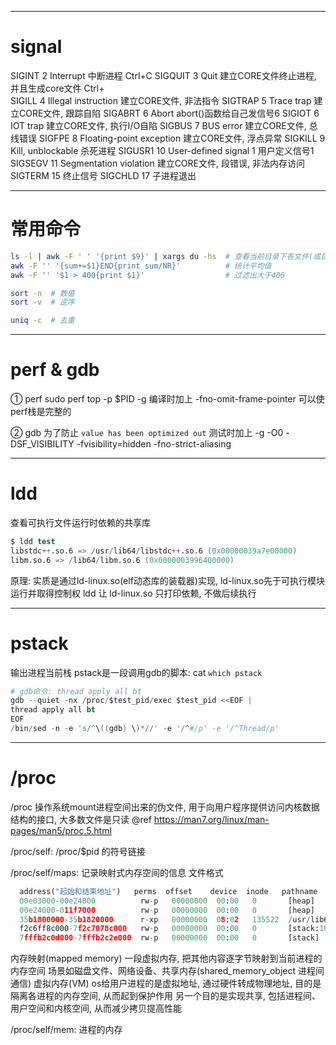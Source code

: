 --------------------------------------------------------------------------------------------------------------
# signal
SIGINT       2     Interrupt                            中断进程 Ctrl+C
SIGQUIT      3     Quit                                 建立CORE文件终止进程, 并且生成core文件 Ctrl+\
SIGILL       4     Illegal instruction                  建立CORE文件, 非法指令
SIGTRAP      5     Trace trap                           建立CORE文件, 跟踪自陷
SIGABRT      6     Abort                                abort()函数给自己发信号6
SIGIOT       6     IOT trap                             建立CORE文件, 执行I/O自陷
SIGBUS       7     BUS error                            建立CORE文件, 总线错误
SIGFPE       8     Floating-point exception             建立CORE文件, 浮点异常
SIGKILL      9     Kill, unblockable                    杀死进程
SIGUSR1      10    User-defined signal 1                用户定义信号1
SIGSEGV      11    Segmentation violation               建立CORE文件, 段错误, 非法内存访问
SIGTERM      15                                         终止信号
SIGCHLD      17                                         子进程退出


--------------------------------------------------------------------------------------------------------------
# 常用命令
~~~sh
ls -l | awk -F ' ' '{print $9}' | xargs du -hs  # 查看当前目录下各文件(或目录)的大小
awk -F '' '{sum+=$1}END{print sum/NR}'          # 统计平均值
awk -F '' '$1 > 400{print $1}'                  # 过滤出大于400

sort -n  # 数值
sort -v  # 逆序

uniq -c  # 去重
~~~


--------------------------------------------------------------------------------------------------------------
# perf & gdb

① perf
sudo perf top -p $PID -g
编译时加上 -fno-omit-frame-pointer 可以使perf栈是完整的

② gdb
为了防止 `value has been optimized out`
测试时加上 -g -O0 -DSF_VISIBILITY -fvisibility=hidden -fno-strict-aliasing


--------------------------------------------------------------------------------------------------------------
# ldd
查看可执行文件运行时依赖的共享库
~~~s
$ ldd test
libstdc++.so.6 => /usr/lib64/libstdc++.so.6 (0x00000039a7e00000)
libm.so.6 => /lib64/libm.so.6 (0x0000003996400000)
~~~
原理:
  实质是通过ld-linux.so(elf动态库的装载器)实现, ld-linux.so先于可执行模块运行并取得控制权
  ldd 让 ld-linux.so 只打印依赖, 不做后续执行


--------------------------------------------------------------------------------------------------------------
# pstack
输出进程当前栈
pstack是一段调用gdb的脚本: cat `which pstack`
~~~s
# gdb命令: thread apply all bt
gdb --quiet -nx /proc/$test_pid/exec $test_pid <<EOF |
thread apply all bt
EOF
/bin/sed -n -e 's/^\((gdb) \)*//' -e '/^#/p' -e '/^Thread/p'
~~~


--------------------------------------------------------------------------------------------------------------
# /proc
/proc
  操作系统mount进程空间出来的伪文件, 用于向用户程序提供访问内核数据结构的接口, 大多数文件是只读
  @ref https://man7.org/linux/man-pages/man5/proc.5.html

/proc/self: /proc/$pid 的符号链接

/proc/self/maps: 记录映射式内存空间的信息
  文件格式
  ~~~py
    address("起始和结束地址")   perms  offset    device  inode   pathname
    00e03000-00e24000          rw-p   00000000  00:00   0       [heap]
    00e24000-011f7000          rw-p   00000000  00:00   0       [heap]
    35b1800000-35b1820000      r-xp   00000000  08:02   135522  /usr/lib64/ld-2.15.so
    f2c6ff8c000-7f2c7078c000   rw-p   00000000  00:00   0       [stack:105]  # tid是105的线程的栈空间
    7fffb2c0d000-7fffb2c2e000  rw-p   00000000  00:00   0       [stack]      # main线程的栈空间
  ~~~
  内存映射(mapped memory)
    一段虚拟内存, 把其他内容逐字节映射到当前进程的内存空间
    场景如磁盘文件、网络设备、共享内存(shared_memory_object 进程间通信)
  虚拟内存(VM)
    os给用户进程的是虚拟地址, 通过硬件转成物理地址, 目的是隔离各进程的内存空间, 从而起到保护作用
    另一个目的是实现共享, 包括进程间、用户空间和内核空间, 从而减少拷贝提高性能

/proc/self/mem: 进程的内存

